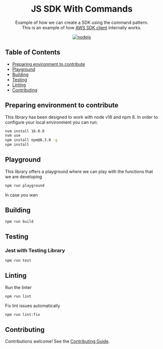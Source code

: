 <h1 align="center">JS SDK With Commands</h1>

<p align="center">
      Example of how we can create a SDK using the command pattern.
<br>
      This is an example of how <a href="https://docs.aws.amazon.com/AWSJavaScriptSDK/v3/latest/clients/client-s3/index.html">AWS SDK client</a> internally works.
</p>

<p align="center">
    <a href="https://github.com/AlbertHernandez/js-sdk-with-commands/actions/workflows/nodejs.yml?branch=main"><img src="https://github.com/AlbertHernandez/js-sdk-with-commands/actions/workflows/nodejs.yml/badge.svg?branch=main" alt="nodejs"/></a>
</p>

## Table of Contents

* [Preparing environment to contribute](#preparing-environment)
* [Playground](#playground)
* [Building](#building)
* [Testing](#testing)
* [Linting](#linting)
* [Contributing](#contributing)

## Preparing environment to contribute

This library has been designed to work with node v16 and npm 8. In order to configure your local environment you can run:

```bash
nvm install 16.0.0
nvm use
npm install npm@8.3.0 -g
npm install
```

## Playground

This library offers a playground where we can play with the functions that we are developing

```bash
npm run playground
```

In case you wan

## Building

```bash
npm run build
```

## Testing

### Jest with Testing Library

```bash
npm run test
```

## Linting

Run the linter

```bash
npm run lint
```

Fix lint issues automatically

```bash
npm run lint:fix
```

## Contributing

Contributions welcome! See the [Contributing Guide](https://github.com/AlbertHernandez/ts-playground/blob/main/CONTRIBUTING.md).
